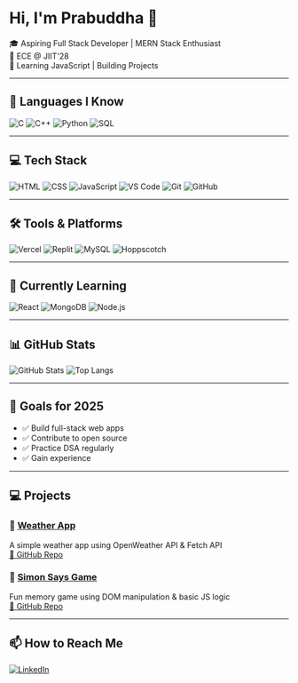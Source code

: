 # Hi, I'm Prabuddha 👋

🎓 Aspiring Full Stack Developer | MERN Stack Enthusiast  
🧠 ECE @ JIIT'28  
🌱 Learning JavaScript | Building Projects

---

## 🧠 Languages I Know
![C](https://img.shields.io/badge/C-00599C?style=flat&logo=c&logoColor=white)
![C++](https://img.shields.io/badge/C++-00599C?style=flat&logo=cplusplus&logoColor=white)
![Python](https://img.shields.io/badge/Python-3776AB?style=flat&logo=python&logoColor=white)
![SQL](https://img.shields.io/badge/SQL-4479A1?style=flat&logo=postgresql&logoColor=white)

---

## 💻 Tech Stack
![HTML](https://img.shields.io/badge/HTML-E34F26?style=flat&logo=html5&logoColor=white)
![CSS](https://img.shields.io/badge/CSS-1572B6?style=flat&logo=css3&logoColor=white)
![JavaScript](https://img.shields.io/badge/JavaScript-F7DF1E?style=flat&logo=javascript&logoColor=black)
![VS Code](https://img.shields.io/badge/VSCode-007ACC?style=flat&logo=visual-studio-code&logoColor=white)
![Git](https://img.shields.io/badge/Git-F05032?style=flat&logo=git&logoColor=white)
![GitHub](https://img.shields.io/badge/GitHub-181717?style=flat&logo=github&logoColor=white)

---

## 🛠 Tools & Platforms
![Vercel](https://img.shields.io/badge/Vercel-000000?style=flat&logo=vercel&logoColor=white)
![Replit](https://img.shields.io/badge/Replit-667881?style=flat&logo=replit&logoColor=white)
![MySQL](https://img.shields.io/badge/MySQL-4479A1?style=flat&logo=mysql&logoColor=white)
![Hoppscotch](https://img.shields.io/badge/Hoppscotch-FF6C37?style=flat&logo=hoppscotch&logoColor=white)

---

## 📘 Currently Learning
![React](https://img.shields.io/badge/React-20232A?style=flat&logo=react&logoColor=61DAFB)
![MongoDB](https://img.shields.io/badge/MongoDB-4EA94B?style=flat&logo=mongodb&logoColor=white)
![Node.js](https://img.shields.io/badge/Node.js-339933?style=flat&logo=node.js&logoColor=white)

---

## 📊 GitHub Stats
![GitHub Stats](https://github-readme-stats.vercel.app/api?username=prabuddha0204&show_icons=true&theme=tokyonight)
![Top Langs](https://github-readme-stats.vercel.app/api/top-langs/?username=prabuddha0204&layout=compact&theme=tokyonight)

---

## 🎯 Goals for 2025
- ✅ Build full-stack web apps
- ✅ Contribute to open source
- ✅ Practice DSA regularly
- ✅ Gain experience

---

## 💻 Projects

### 🔹 [Weather App](https://weatherapp-coral-mu.vercel.app/)
A simple weather app using OpenWeather API & Fetch API  
[🔗 GitHub Repo](https://github.com/prabuddha0204/weatherApp)

### 🔹 [Simon Says Game](https://simonsays-pi.vercel.app/)
Fun memory game using DOM manipulation & basic JS logic  
[🔗 GitHub Repo](https://github.com/prabuddha0204/simon-says)

---

## 📫 How to Reach Me
[![LinkedIn](https://img.shields.io/badge/LinkedIn-blue?style=flat&logo=linkedin&logoColor=white)](https://www.linkedin.com/in/prabuddha-saxena/)
